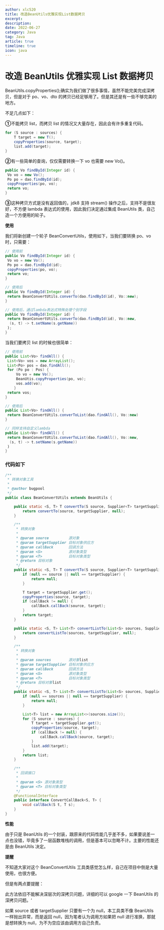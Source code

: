 ```yaml
---
author: xlc520
title: 改造BeanUtils优雅实现List数据拷贝
excerpt: 
description: 
date: 2022-06-27
category: Java
tag: Java
article: true
timeline: true
icon: java
---
```


# 改造 BeanUtils 优雅实现 List 数据拷贝

BeanUtils.copyProperties();确实为我们做了很多事情，虽然不能完美完成深拷贝，但是对于 po、vo、dto 的拷贝已经足够用了。但是其还是有一些不够完美的地方。

不足几点如下：

**①**不能拷贝 list，而拷贝 list 的情况又大量存在，因此会有许多重复代码。

```java
for (S source : sources) {
    T target = new T();
    copyProperties(source, target);
    list.add(target);
}
```

**②**有一些简单的查询，仅仅需要转换一下 vo 也需要 new Vo()。

```java
public Vo findById(Integer id) {
 Vo vo = new Vo();
 Po po = dao.findById(id);
 copyProperties(po, vo);
 return vo;
}
```

**③**这种拷贝方式是没有返回值的，jdk8 支持 stream() 操作之后，支持不是很友好，不方便 lambda 表达式的使用，因此我们决定通过集成
BeanUtils 类，自己造一个方便用的轮子。

**使用**

我们将新创建一个轮子 BeanConvertUtils，使用如下，当我们要转换 po、vo 时，只需要：

```java
// 使用前
public Vo findById(Integer id) {
 Vo vo = new Vo();
 Po po = dao.findById(id);
 copyProperties(po, vo);
 return vo;
}

// 使用后
public Vo findById(Integer id) {
 return BeanConvertUtils.converTo(dao.findById(id), Vo::new);
}

// 使用后，通过lambda表达式特殊处理个别字段
public Vo findById(Integer id) {
 return BeanConvertUtils.converTo(dao.findById(id), Vo::new, 
  (s, t) -> t.setName(s.getName))
 );
}
```

当我们要拷贝 list 的时候也很简单：

```java
// 使用前
public List<Vo> findAll() {
 List<Vo> vos = new ArrayList();
 List<Po> pos = dao.findAll();
 for (Po po : Pos) {
     Vo vo = new Vo();
     BeanUtis.copyProperties(po, vo);
     vos.add(vo);
    }
 return vos;
}

// 使用后
public List<Vo> findAll() {
 return BeanConvertUtils.converToList(dao.findAll(), Vo::new)
}

// 同样支持自定义lambda
public List<Vo> findAll() {
 return BeanConvertUtils.converToList(dao.findAll(), Vo::new,
  (s, t) -> t.setName(s.getName))
 )
}
```

### 代码如下

```java
/**
 * 转换对象工具
 *
 * @author bugpool
 */
public class BeanConvertUtils extends BeanUtils {

    public static <S, T> T convertTo(S source, Supplier<T> targetSupplier) {
        return convertTo(source, targetSupplier, null);
    }

    /**
     * 转换对象
     *
     * @param source         源对象
     * @param targetSupplier 目标对象供应方
     * @param callBack       回调方法
     * @param <S>            源对象类型
     * @param <T>            目标对象类型
     * @return 目标对象
     */
    public static <S, T> T convertTo(S source, Supplier<T> targetSupplier, ConvertCallBack<S, T> callBack) {
        if (null == source || null == targetSupplier) {
            return null;
        }

        T target = targetSupplier.get();
        copyProperties(source, target);
        if (callBack != null) {
            callBack.callBack(source, target);
        }
        return target;
    }

    public static <S, T> List<T> convertListTo(List<S> sources, Supplier<T> targetSupplier) {
        return convertListTo(sources, targetSupplier, null);
    }

    /**
     * 转换对象
     *
     * @param sources        源对象list
     * @param targetSupplier 目标对象供应方
     * @param callBack       回调方法
     * @param <S>            源对象类型
     * @param <T>            目标对象类型
     * @return 目标对象list
     */
    public static <S, T> List<T> convertListTo(List<S> sources, Supplier<T> targetSupplier, ConvertCallBack<S, T> callBack) {
        if (null == sources || null == targetSupplier) {
            return null;
        }

        List<T> list = new ArrayList<>(sources.size());
        for (S source : sources) {
            T target = targetSupplier.get();
            copyProperties(source, target);
            if (callBack != null) {
                callBack.callBack(source, target);
            }
            list.add(target);
        }
        return list;
    }

    /**
     * 回调接口
     *
     * @param <S> 源对象类型
     * @param <T> 目标对象类型
     */
    @FunctionalInterface
    public interface ConvertCallBack<S, T> {
        void callBack(S t, T s);
    }
}
```

**性能**

由于只是 BeanUtils 的一个封装，跟原来的代码性能几乎差不多，如果要说差一点也没错，毕竟多了一层函数堆栈的调用，但是基本可以忽略不计。主要的性能还是由
BeanUtils 决定。

**提醒**

不知道大家对这个 BeanConvertUtils 工具类感觉怎么样，自己在项目中倒是大量使用，也很方便。

但是有两点要提醒：

此方法依旧不能解决深层次的深拷贝问题，详细的可以 google 一下 BeanUtils 的深拷贝问题。‘

如果 source 或者 targetSupplier 只要有一个为 null，本工具类不像 BeanUtils 一样抛出异常，而是返回 null，因为笔者认为调用方如果把
null 进行准换，那就是想转换为 null，为不为空应该由调用方自己负责。
